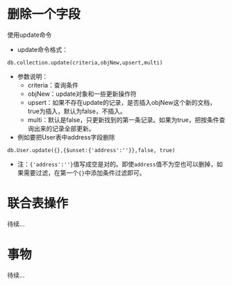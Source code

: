 # 删除一个字段
使用update命令
* update命令格式：
```
db.collection.update(criteria,objNew,upsert,multi)
```
* 参数说明：
    - criteria：查询条件
    - objNew：update对象和一些更新操作符
    - upsert：如果不存在update的记录，是否插入objNew这个新的文档，true为插入，默认为false，不插入。
    - multi：默认是false，只更新找到的第一条记录。如果为true，把按条件查询出来的记录全部更新。
* 例如要把User表中address字段删除
```
db.User.update({},{$unset:{'address':''}},false, true)
```
* 注：```{'address':''}```值写成空是对的。即使```address```值不为空也可以删掉，如果需要过滤，在第一个```{}```中添加条件过滤即可。

# 联合表操作
待续...

# 事物
待续...
